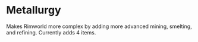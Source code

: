 # Metallurgy

Makes Rimworld more complex by adding more advanced mining, smelting, and refining. Currently adds 4 items.
